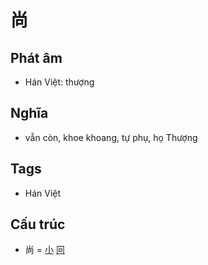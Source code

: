 # 尚

## Phát âm
* Hán Việt: thượng

## Nghĩa
* vẫn còn, khoe khoang, tự phụ, họ Thượng

## Tags
* Hán Việt

## Cấu trúc
* 尚 = [小](小.md) [冋](冋.md)

<script>window.HANZI_FIELD='尚';</script>